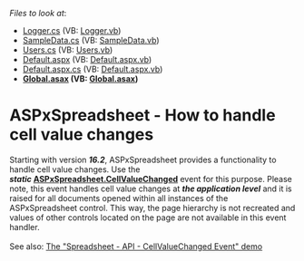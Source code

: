 <!-- default file list -->
*Files to look at*:

* [Logger.cs](./CS/App_Code/Logger.cs) (VB: [Logger.vb](./VB/App_Code/Logger.vb))
* [SampleData.cs](./CS/App_Code/SampleData.cs) (VB: [SampleData.vb](./VB/App_Code/SampleData.vb))
* [Users.cs](./CS/App_Code/Users.cs) (VB: [Users.vb](./VB/App_Code/Users.vb))
* [Default.aspx](./CS/Default.aspx) (VB: [Default.aspx.vb](./VB/Default.aspx.vb))
* [Default.aspx.cs](./CS/Default.aspx.cs) (VB: [Default.aspx.vb](./VB/Default.aspx.vb))
* **[Global.asax](./CS/Global.asax) (VB: [Global.asax](./VB/Global.asax))**
<!-- default file list end -->
# ASPxSpreadsheet - How to handle cell value changes


<p>Starting with version <strong><em>16.2</em></strong>, ASPxSpreadsheet provides a functionality to handle cell value changes. Use the <strong><em>static </em></strong><a href="https://documentation.devexpress.com/#AspNet/DevExpressWebASPxSpreadsheetASPxSpreadsheet_CellValueChangedtopic"><strong>ASPxSpreadsheet.CellValueChanged</strong></a> event for this purpose. Please note, this event handles cell value changes at <strong><em>the application level</em></strong> and it is raised for all documents opened within all instances of the ASPxSpreadsheet control. This way, the page hierarchy is not recreated and values of other controls located on the page are not available in this event handler.<br><br>See also: <a href="https://demos.devexpress.com/ASPxSpreadsheetDemos/API/CellValueChanged.aspx">The "Spreadsheet - API - CellValueChanged Event" demo</a></p>

<br/>


